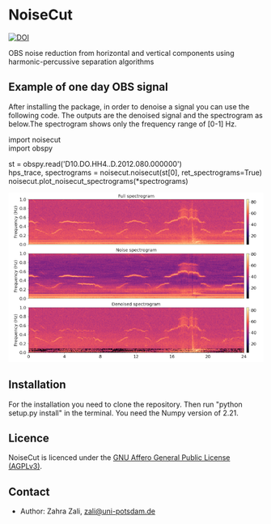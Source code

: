 # NoiseCut
[![DOI](https://zenodo.org/badge/478924343.svg)](https://zenodo.org/badge/latestdoi/478924343)

OBS noise reduction from horizontal and vertical components using harmonic-percussive
separation algorithms

## Example of one day OBS signal
After installing the package, in order to denoise a signal you can use the following code. The outputs are the denoised signal and the spectrogram as below.The spectrogram shows only the frequency range of [0-1] Hz.

import noisecut                                                                                                                                                          
import obspy

st = obspy.read('D10.DO.HH4..D.2012.080.000000')                                                                                       
hps_trace, spectrograms = noisecut.noisecut(st[0], ret_spectrograms=True)                                                  
noisecut.plot_noisecut_spectrograms(*spectrograms)

![network architecture](Example-spectrograms.png)

## Installation

For the installation you need to clone the repository. Then run "python setup.py install" in the terminal. 
You need the Numpy version of 2.21.

## Licence

NoiseCut is licenced under the [GNU Affero General Public License
(AGPLv3)](LICENSE).

## Contact

* Author: Zahra Zali, zali@uni-potsdam.de
